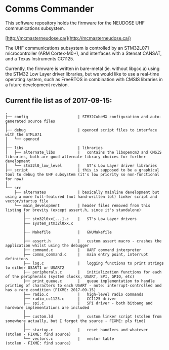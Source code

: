# Comms Commander

This software repository holds the firmware for the NEUDOSE UHF communications subsystem.

[http://mcmasterneudose.ca/](http://mcmasterneudose.ca/)

The UHF communications subsystem is controlled by an STM32L071 microcontroller (ARM Cortex-M0+), and interfaces with a Stensat CANSAT, and a Texas Instruments CC1125.

Currently, the firmware is written in bare-metal (ie. without libgcc.a) using the STM32 Low Layer driver libraries, but we would like to use a real-time operating system, such as FreeRTOS in combination with CMSIS libraries in a future development revision.


## Current file list as of 2017-09-15:
```
.
├── config                      | STM32CubeMX configuration and auto-generated source files
│
├── debug                       | openocd script files to interface with the STML071
│   └── openocd
│
├── libs                        | libraries
│   ├── alternate_libs          |   contains the libopencm3 and CMSIS libraries, both are good alternate library choices for further development
│   └── stm32l0_low_level       |   ST's Low Layer driver libraries
├── script                      | this is supposed to be a graphical tool to debug the UHF subsystem (it's low priority so non-functional for now)
│
└── src
    ├── alternates              | basically mainline development but using a more full-featured (not hand-written lol) linker script and vector/startup file
    └── main_development        | header files removed from this listing for brevity (except assert.h, since it's standalone)
        │
        ├── stm32l0xx[...].c    |   ST's Low Layer drivers
        ├── system_stm32l0xx.c
        │
        ├── Makefile            |   GNUMakefile
        │
        ├── assert.h            |   custom assert macro - crashes the application whilst using the debugger
        ├── command.c           |   UART command interpreter
        ├── comms_command.c     |   main entry point, interrupt definitons
        ├── log.c               |   logging functions to print strings to either USART1 or USART2
        ├── peripherals.c       |   initialization functions for each of the peripherals (system clocks, USART, SPI, GPIO, etc)
        ├── print_queue.c       |   queue implementation to handle printing of characters to each USART - note: interrupt-controlled and has a race condition (FIXME: 2017-09-15)
        ├── radio.c             |   high-level radio commands
        ├── radio_cc1125.c      |   CC1125 driver
        ├── spi.c               |   SPI driver - both bitbang and hardware implementations are included
        │
        ├── custom.ld           |   custom linker script (stolen from somewhere actually, but I forgot the source - FIXME: pls find)
        │
        ├── startup.c           |   reset handlers and whatever (stolen - FIXME: find source)
        └── vectors.c           |   vector table                (stolen - FIXME: find source)
```
